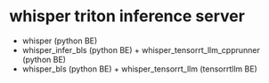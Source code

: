 # whisper triton inference server
- whisper (python BE)
- whisper_infer_bls (python BE) + whisper_tensorrt_llm_cpprunner (python BE)
- whisper_bls (python BE) + whisper_tensorrt_llm (tensorrtllm BE)